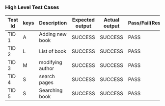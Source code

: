 ### High Level Test Cases
| Test Id |	keys |	Description |	Expected output |	Actual output |	Pass/Fail(Result) |
|------|------|------|------|------|------|
| TID 1 | A | Adding new book | SUCCESS |	SUCCESS |	PASS 
| TID 2 |	L	| List of book |	SUCCESS	| SUCCESS	 | PASS
| TID 3	| M	| modifying author | SUCCESS |	SUCCESS	|PASS
| TID 4 |	S	| search pages	| SUCCESS	| SUCCESS	| PASS
| TID 5	| S	| Searching book | SUCCESS |	SUCCESS | PASS




